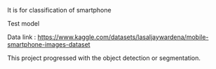 It is for classification of smartphone

Test model 

Data link : https://www.kaggle.com/datasets/lasaljaywardena/mobile-smartphone-images-dataset


This project progressed with the object detection or segmentation. 
